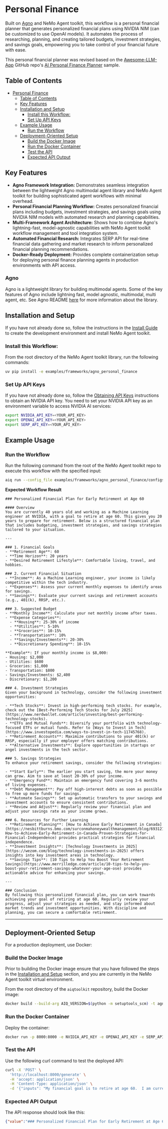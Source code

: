 <!--
SPDX-FileCopyrightText: Copyright (c) 2025, NVIDIA CORPORATION & AFFILIATES. All rights reserved.
SPDX-License-Identifier: Apache-2.0

Licensed under the Apache License, Version 2.0 (the "License");
you may not use this file except in compliance with the License.
You may obtain a copy of the License at

http://www.apache.org/licenses/LICENSE-2.0

Unless required by applicable law or agreed to in writing, software
distributed under the License is distributed on an "AS IS" BASIS,
WITHOUT WARRANTIES OR CONDITIONS OF ANY KIND, either express or implied.
See the License for the specific language governing permissions and
limitations under the License.
-->


# Personal Finance

<!-- Note: "Agno" is the official product name despite Vale spelling checker warnings -->
Built on [Agno](https://github.com/agno-agi/agno) and NeMo Agent toolkit, this workflow is a personal financial planner that generates personalized financial plans using NVIDIA NIM (can be customized to use OpenAI models). It automates the process of researching, planning, and creating tailored budgets, investment strategies, and savings goals, empowering you to take control of your financial future with ease.

This personal financial planner was revised based on the [Awesome-LLM-App](https://github.com/Shubhamsaboo/awesome-llm-apps) GitHub repo's [AI Personal Finance Planner](https://github.com/Shubhamsaboo/awesome-llm-apps/tree/main/advanced_ai_agents/single_agent_apps/ai_personal_finance_agent) sample.


## Table of Contents

- [Personal Finance](#personal-finance)
  - [Table of Contents](#table-of-contents)
  - [Key Features](#key-features)
  - [Installation and Setup](#installation-and-setup)
    - [Install this Workflow:](#install-this-workflow)
    - [Set Up API Keys](#set-up-api-keys)
  - [Example Usage](#example-usage)
    - [Run the Workflow](#run-the-workflow)
  - [Deployment-Oriented Setup](#deployment-oriented-setup)
    - [Build the Docker Image](#build-the-docker-image)
    - [Run the Docker Container](#run-the-docker-container)
    - [Test the API](#test-the-api)
    - [Expected API Output](#expected-api-output)


## Key Features

- **Agno Framework Integration:** Demonstrates seamless integration between the lightweight Agno multimodal agent library and NeMo Agent toolkit for building sophisticated agent workflows with minimal overhead.
- **Personal Financial Planning Workflow:** Creates personalized financial plans including budgets, investment strategies, and savings goals using NVIDIA NIM models with automated research and planning capabilities.
- **Multi-Framework Agent Architecture:** Shows how to combine Agno's lightning-fast, model-agnostic capabilities with NeMo Agent toolkit workflow management and tool integration system.
- **Automated Financial Research:** Integrates SERP API for real-time financial data gathering and market research to inform personalized financial planning recommendations.
- **Docker-Ready Deployment:** Provides complete containerization setup for deploying personal finance planning agents in production environments with API access.

### Agno

Agno is a lightweight library for building multimodal agents. Some of the key features of Agno include lightning fast, model agnostic, multimodal, multi agent, etc.  See Agno README [here](https://github.com/agno-agi/agno/blob/main/README.md) for more information about the library.


## Installation and Setup

If you have not already done so, follow the instructions in the [Install Guide](../../../docs/source/quick-start/installing.md#install-from-source) to create the development environment and install NeMo Agent toolkit.

### Install this Workflow:

From the root directory of the NeMo Agent toolkit library, run the following commands:

```bash
uv pip install -e examples/frameworks/agno_personal_finance
```

### Set Up API Keys
If you have not already done so, follow the [Obtaining API Keys](../../../docs/source/quick-start/installing.md#obtaining-api-keys) instructions to obtain an NVIDIA API key. You need to set your NVIDIA API key as an environment variable to access NVIDIA AI services:

```bash
export NVIDIA_API_KEY=<YOUR_API_KEY>
export OPENAI_API_KEY=<YOUR_API_KEY>
export SERP_API_KEY=<YOUR_API_KEY>
```

## Example Usage

### Run the Workflow

Run the following command from the root of the NeMo Agent toolkit repo to execute this workflow with the specified input:

```bash
aiq run --config_file examples/frameworks/agno_personal_finance/configs/config.yml --input "My financial goal is to retire at age 60.  I am currently 40 years old, working as a Machine Learning engineer at NVIDIA."
```

**Expected Workflow Result**
```
### Personalized Financial Plan for Early Retirement at Age 60

#### Overview
You are currently 40 years old and working as a Machine Learning engineer at NVIDIA, with a goal to retire at age 60. This gives you 20 years to prepare for retirement. Below is a structured financial plan that includes budgeting, investment strategies, and savings strategies tailored to your situation.

---

### 1. Financial Goals
- **Retirement Age**: 60
- **Time Horizon**: 20 years
- **Desired Retirement Lifestyle**: Comfortable living, travel, and hobbies.

### 2. Current Financial Situation
- **Income**: As a Machine Learning engineer, your income is likely competitive within the tech industry. 
- **Expenses**: Assess your current monthly expenses to identify areas for savings.
- **Savings**: Evaluate your current savings and retirement accounts (e.g., 401(k), RRSP, etc.).

### 3. Suggested Budget
- **Monthly Income**: Calculate your net monthly income after taxes.
- **Expense Categories**:
  - **Housing**: 25-30% of income
  - **Utilities**: 5-10%
  - **Groceries**: 10-15%
  - **Transportation**: 10%
  - **Savings/Investments**: 20-30%
  - **Discretionary Spending**: 10-15%
  
**Example**: If your monthly income is $8,000:
- Housing: $2,000
- Utilities: $600
- Groceries: $1,000
- Transportation: $800
- Savings/Investments: $2,400
- Discretionary: $1,200

### 4. Investment Strategies
Given your background in technology, consider the following investment opportunities:

- **Tech Stocks**: Invest in high-performing tech stocks. For example, check out the [Best-Performing Tech Stocks for July 2025](https://www.nerdwallet.com/article/investing/best-performing-technology-stocks).
- **ETFs and Mutual Funds**: Diversify your portfolio with technology-focused ETFs or mutual funds. Refer to [Ways to Invest in Tech](https://www.investopedia.com/ways-to-invest-in-tech-11745768).
- **Retirement Accounts**: Maximize contributions to your 401(k) or RRSP, especially if your employer offers matching contributions.
- **Alternative Investments**: Explore opportunities in startups or angel investments in the tech sector.

### 5. Savings Strategies
To enhance your retirement savings, consider the following strategies:

- **Start Early**: The earlier you start saving, the more your money can grow. Aim to save at least 20-30% of your income.
- **Emergency Fund**: Maintain an emergency fund covering 3-6 months of living expenses.
- **Debt Management**: Pay off high-interest debts as soon as possible to free up more funds for savings.
- **Automate Savings**: Set up automatic transfers to your savings and investment accounts to ensure consistent contributions.
- **Review and Adjust**: Regularly review your financial plan and adjust your savings rate as your income grows.

### 6. Resources for Further Learning
- **Retirement Planning**: [How to Achieve Early Retirement in Canada](https://nesbittburns.bmo.com/surconmahoneywealthmanagement/blog/693121-How-to-Achieve-Early-Retirement-in-Canada-Proven-Strategies-for-Financial-Independence) provides practical strategies for financial independence.
- **Investment Insights**: [Technology Investments in 2025](https://wezom.com/blog/technology-investments-in-2025) offers insights into key investment areas in technology.
- **Savings Tips**: [10 Tips to Help You Boost Your Retirement Savings](https://www.merrilledge.com/article/10-tips-to-help-you-boost-your-retirement-savings-whatever-your-age-ose) provides actionable advice for enhancing your savings.

---

### Conclusion
By following this personalized financial plan, you can work towards achieving your goal of retiring at age 60. Regularly review your progress, adjust your strategies as needed, and stay informed about market trends and investment opportunities. With discipline and planning, you can secure a comfortable retirement.
```
---

## Deployment-Oriented Setup

For a production deployment, use Docker:

### Build the Docker Image

Prior to building the Docker image ensure that you have followed the steps in the [Installation and Setup](#installation-and-setup) section, and you are currently in the NeMo Agent toolkit virtual environment.

From the root directory of the `aiqtoolkit` repository, build the Docker image:

```bash
docker build --build-arg AIQ_VERSION=$(python -m setuptools_scm) -t agno_personal_finance -f examples/frameworks/agno_personal_finance/Dockerfile .
```

### Run the Docker Container
Deploy the container:

```bash
docker run -p 8000:8000 -e NVIDIA_API_KEY -e OPENAI_API_KEY -e SERP_API_KEY agno_personal_finance
```

### Test the API
Use the following curl command to test the deployed API:

```bash
curl -X 'POST' \
  'http://localhost:8000/generate' \
  -H 'accept: application/json' \
  -H 'Content-Type: application/json' \
  -d '{"inputs": "My financial goal is to retire at age 60.  I am currently 40 years old, working as a Machine Learning engineer at NVIDIA."}'
```

### Expected API Output
The API response should look like this:

```json
{"value":"### Personalized Financial Plan for Early Retirement at Age 60\n\n#### **Current Situation**\n- **Age**: 40 years old\n- **Occupation**: Machine Learning Engineer at NVIDIA\n- **Goal**: Retire at age 60\n\n#### **Financial Goals**\n1. **Retirement Planning**: Accumulate sufficient wealth to maintain your lifestyle post-retirement.\n2. **Investment Growth**: Maximize returns through strategic investments.\n3. **Tax Efficiency**: Minimize tax liabilities to maximize savings.\n\n#### **Budgeting Strategy**\n- **Monthly Savings Goal**: Aim to save at least 20-25% of your monthly income. This can be adjusted based on your current expenses and lifestyle.\n- **Emergency Fund**: Maintain an emergency fund covering 6-12 months of living expenses to ensure financial security against unforeseen events.\n\n#### **Investment Plan**\n1. **Equity Compensation**: \n   - **Stock Options and RSUs**: As a tech professional, leverage your equity compensation. Consider diversifying these assets to reduce risk ([Retirement Roadmap](https://www.jyacwealth.com/blog/retirement-roadmap-advice-for-tech-industry-professionals)).\n   - **Maximize Stock Value**: Regularly review and adjust your stock portfolio to align with market conditions and personal risk tolerance.\n\n2. **Retirement Accounts**:\n   - **401(k) Contributions**: Maximize contributions to your 401(k) plan, especially if your employer offers matching contributions ([Investopedia](https://www.investopedia.com/retirement/top-retirement-savings-tips-55-to-64-year-olds/)).\n   - **IRA and Roth IRA**: Consider contributing to an IRA or Roth IRA for tax-advantaged growth ([Nasdaq](https://www.nasdaq.com/articles/want-retire-early-here-are-6-best-types-investments)).\n\n3. **Diversified Portfolio**:\n   - **Index Funds**: Invest in low-cost index funds for broad market exposure and long-term growth ([NerdWallet](https://www.nerdwallet.com/article/investing/early-retirement)).\n   - **Real Estate and Bonds**: Consider real estate investments and municipal bonds for additional income streams and diversification.\n\n#### **Savings Strategies**\n- **High-Income Earner Strategies**:\n  - **Tax-Deferred Accounts**: Utilize tax-deferred accounts to reduce taxable income.\n  - **Incorporation and Trusts**: Explore incorporation and family trusts for advanced tax strategies.\n\n#### **Tax Planning**\n- **RRSP Contributions**: If applicable, contribute to a Registered Retirement Savings Plan (RRSP) to lower taxable income.\n- **Charitable Donations**: Consider charitable donations for tax deductions and social impact.\n\n#### **Action Plan**\n1. **Review and Adjust**: Regularly review your financial plan and adjust based on changes in income, expenses, and market conditions.\n2. **Consult Professionals**: Engage with financial advisors to tailor strategies specific to your needs and to stay updated on tax laws and investment opportunities.\n3. **Education and Awareness**: Stay informed about financial trends and opportunities through continuous learning and professional advice.\n\nBy following this comprehensive financial plan, you can strategically work towards your goal of retiring at age 60 while ensuring financial security and growth."}
```
